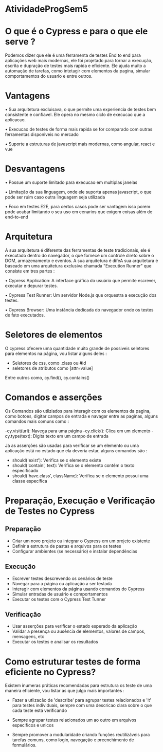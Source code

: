# AtividadeProgSem5


# O que é o Cypress e para o que ele serve ?

Podemos dizer que ele é uma ferramenta de testes End to end para aplicações web mais modernas, ele foi projetado para tornar a execução, escrita e dupração de testes mais rapida e eficiente. Ele ajuda muito a automação de tarefas, como intetagir com elementos da pagina, simular comportamentos do usuario e entre outros.

# Vantagens

•⁠  ⁠Sua arquitetura excluisava, o que permite uma experiencia de testes bem consistente e confiavel. Ele opera no mesmo ciclo de execucao que a aplicacao.

•⁠  ⁠Execucao de testes de forma mais rapida se for comparado com outras ferramentas disponiveis no mercado

•⁠  ⁠Suporte a estruturas de javascript mais modernas, como angular, react e vue

# Desvantagens

•⁠  ⁠Possue um suporte limitado para execucao em multiplas janelas

•⁠  ⁠Limitação da sua linguagem, onde ele suporta apenas javascript, o que pode ser ruim caso outra linguagem seja utilizada

•⁠  ⁠Foco em testes E2E, para certos casos pode ser vantagem isso porem pode acabar limitando o seu uso em cenarios que exigem coisas além de end-to-end

# Arquitetura

A sua arquitetura é diferente das ferramentas de teste tradicionais, ele é executado dentro do navegador, o que fornece um controle direto sobre o DOM, armazenamento e eventos. A sua arquitetura é difeA sua arquitetura é baseado em uma arquitetura exclusiva chamada "Execution Runner" que consiste em tres partes : 

•⁠  ⁠Cypress Application: A interface gráfica do usuário que permite escrever, executar e depurar testes. 

•⁠  ⁠Cypress Test Runner: Um servidor Node.js que orquestra a execução dos testes.

•⁠  ⁠Cypress Browser: Uma instância dedicada do navegador onde os testes de fato executados.

# Seletores de elementos

O cypress ofecere uma quantidade muito grande de possiveis seletores para elementos na página, vou listar alguns deles : 

- Seletores de css, como .class ou #id
- seletores de atributos como [attr=value]
  
Entre outros como, cy.find(), cy.contains()

# Comandos e asserções

Os Comandos são utilziados para interagir com os elementos da pagina, como botoes, digitar campos de entrada e navagar entre as paginas, alguns comandos mais comuns como : 

-cy.visit(url): Navega para uma página
-cy.click(): Clica em um elemento
-cy.type(text): Digita texto em um campo de entrada

Já as asserções são usadas para verificar se um elemento ou uma aplicação está no estado que ela deveria estar, alguns comandos são : 

- should('exist'): Verifica se o elemento existe
- should('contain', text): Verifica se o elemento contém o texto especificado
- should('have.class', className): Verifica se o elemento possui uma classe específica

# Preparação, Execução e Verificação de Testes no Cypress

## Preparação 

- Criar um novo projeto ou integrar o Cypress em um projeto existente
- Definir a estrutura de pastas e arquivos para os testes
- Configurar ambientes (se necessário) e instalar dependências

## Execução

- Escrever testes descrevendo os cenários de teste
- Navegar para a página ou aplicação a ser testada
- Interagir com elementos da página usando comandos do Cypress
- Simular entradas de usuário e comportamentos
- Executar os testes com o Cypress Test Tunner

## Verificação

- Usar asserções para verificar o estado esperado da aplicação
- Validar a presença ou ausência de elementos, valores de campos, mensagens, etc
- Executar os testes e analisar os resultados

# Como estruturar testes de forma eficiente no Cypress?

Existem inumeras práticas recomendadas para estrutura os teste de uma maneira eficiente, vou listar as que julgo mais importantes : 

- Fazer a utlizacão de 'describe' para agrupar testes relacionados e 'it' para testes individuais, sempre com uma descricao clara sobre o que cada teste está verificando

- Sempre agrupar testes relacionados um ao outro em arquivos especificos e unicos

- Sempre promover a modularidade criando funções reutilizáveis para tarefas comuns, como login, navegação e preenchimento de formulários.



